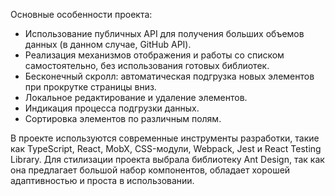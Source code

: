 Основные особенности проекта:
- Использование публичных API для получения больших объемов данных (в данном случае, GitHub API).
- Реализация механизмов отображения и работы со списком самостоятельно, без использования готовых библиотек.
- Бесконечный скролл: автоматическая подгрузка новых элементов при прокрутке страницы вниз.
- Локальное редактирование и удаление элементов.
- Индикация процесса подгрузки данных.
- Сортировка элементов по различным полям.

В проекте используются современные инструменты разработки, такие как TypeScript, React, MobX, CSS-модули, Webpack, Jest и React Testing Library.
Для стилизации проекта выбрала библиотеку Ant Design, так как она предлагает большой набор компонентов, обладает хорошей адаптивностью и проста в использовании.
